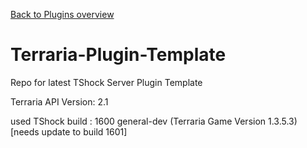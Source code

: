 [Back to Plugins overview](https://zerif-shinu.github.io/TerrariaPlugins/)
# Terraria-Plugin-Template
Repo for latest TShock Server Plugin Template

Terraria API Version: 2.1

used TShock build : 1600 general-dev (Terraria Game Version 1.3.5.3) [needs update to build 1601]
